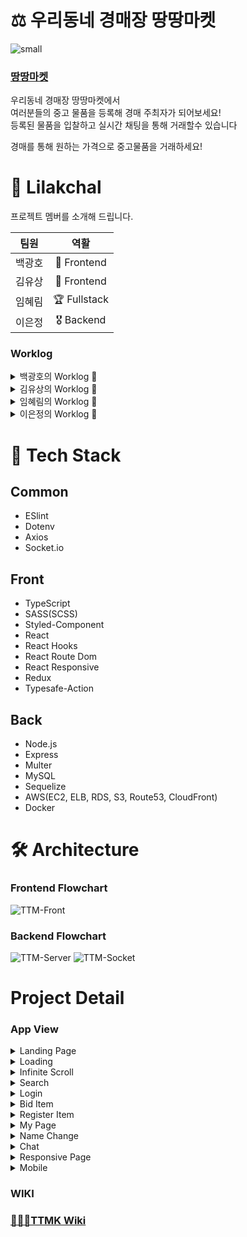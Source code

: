 # ⚖️ 우리동네 경매장 땅땅마켓

![small](https://user-images.githubusercontent.com/72400381/115680097-384a2980-a38e-11eb-9c72-4e7d5e4dca48.png)

### [땅땅마켓](https://www.ttangttang.ml)

우리동네 경매장 땅땅마켓에서  
여러분들의 중고 물품을 등록해 경매 주최자가 되어보세요!  
등록된 물품을 입찰하고 실시간 채팅을 통해 거래할수 있습니다  

경매를 통해 원하는 가격으로 중고물품을 거래하세요!

# 🌸 Lilakchal

프로젝트 멤버를 소개해 드립니다.

|팀원|역활|
|:-:|:-:|
|백광호|🏅 Frontend|
|김유상|🏅 Frontend|
|임혜림|🏆 Fullstack|
|이은정|🎖 Backend|

### Worklog

<details>
<summary>백광호의 Worklog 📘</summary>
<div markdown="1">

</div>
</details>

<details>
<summary>김유상의 Worklog 📘</summary>
<div markdown="1">

</div>
</details>

<details>
<summary>임혜림의 Worklog 📘</summary>
<div markdown="1">

</div>
</details>

<details>
<summary>이은정의 Worklog 📘</summary>
  [ BE ]

1. MySQL DB구축
2. 라우팅 구현(유저정보, 검색 등)
3. sequelize로 DB와 node 연결
4. 카카오 API 로 소셜로그인 구현
[ FE ]
1. 무한스크롤 구현
2. 페이지간 이동시 로딩화면 로직 구현
3. 채팅페이지 반응형 구현
<div markdown="1">

</div>
</details>

# 💾 Tech Stack

## Common
- ESlint
- Dotenv
- Axios
- Socket.io

## Front
- TypeScript
- SASS(SCSS)
- Styled-Component
- React
- React Hooks
- React Route Dom
- React Responsive
- Redux
- Typesafe-Action

## Back
- Node.js
- Express
- Multer
- MySQL
- Sequelize
- AWS(EC2, ELB, RDS, S3, Route53, CloudFront)
- Docker

# 🛠 Architecture

### Frontend Flowchart
![TTM-Front](https://user-images.githubusercontent.com/72400381/115685080-df30c480-a392-11eb-94f5-4692d0aecb5a.jpeg)

### Backend Flowchart
![TTM-Server](https://user-images.githubusercontent.com/72400381/115685330-169f7100-a393-11eb-9a9e-aed2c2c7d259.jpeg)
![TTM-Socket](https://user-images.githubusercontent.com/72400381/115685315-14d5ad80-a393-11eb-89ce-e734cd698766.jpeg)

# Project Detail

### App View

<details>
<summary>Landing Page</summary>
<div markdown="1">
<img src="https://user-images.githubusercontent.com/72400381/116030297-3803a400-a696-11eb-9e25-cfcf6f7c1a9a.gif" width="720px">
</div>
</details>

<details>
<summary>Loading</summary>
<div markdown="1">
<img src="https://user-images.githubusercontent.com/72400381/116031277-4d79cd80-a698-11eb-8de4-330df58773d4.gif" width="720px">
</div>
</details>

<details>
<summary>Infinite Scroll</summary>
<div markdown="1">    
<img src="https://user-images.githubusercontent.com/72400381/116030661-09d29400-a697-11eb-9fba-b5d34bcfcfca.gif" width="720px">
</div>
</details>

<details>
<summary>Search</summary>
<div markdown="1">    
<img src="https://user-images.githubusercontent.com/72400381/116030722-2ff83400-a697-11eb-91e5-4fce501aa989.gif" width="720px">
</div>
</details>

<details>
<summary>Login</summary>
<div markdown="1">    
<img src="https://user-images.githubusercontent.com/72400381/116030168-ee1abe00-a695-11eb-9ede-efdf752f005f.gif" width="720px">
</div>
</details>

<details>
<summary>Bid Item</summary>
<div markdown="1">    
<img src="https://user-images.githubusercontent.com/72400381/116030797-58802e00-a697-11eb-9d6a-e39012bd1452.gif" width="720px">
</div>
</details>

<details>
<summary>Register Item</summary>
<div markdown="1">    
<img src="https://user-images.githubusercontent.com/72400381/116030834-6d5cc180-a697-11eb-9461-9bdcc2970b2e.gif" width="720px">
</div>
</details>

<details>
<summary>My Page</summary>
<div markdown="1">    
<img src="https://user-images.githubusercontent.com/72400381/116030908-9aa96f80-a697-11eb-809c-6a0fa700106a.gif" width="720px">
</div>
</details>

<details>
<summary>Name Change</summary>
<div markdown="1">    
<img src="https://user-images.githubusercontent.com/72400381/116031237-363ae000-a698-11eb-935f-39bbba5a5fbb.gif" width="720px">
</div>
</details>

<details>
<summary>Chat</summary>
<div markdown="1">    
<img src="https://user-images.githubusercontent.com/72400381/116030975-bf9de280-a697-11eb-9c0a-b47586e8261a.gif" width="720px">
</div>
</details>

<details>
<summary>Responsive Page</summary>
<div markdown="1">    
<img src="https://user-images.githubusercontent.com/72400381/116031057-e2c89200-a697-11eb-8162-61365afbb082.gif" width="720px">
</div>
</details>

<details>
<summary>Mobile</summary>
<div markdown="1">    
<img src="https://user-images.githubusercontent.com/72400381/116031177-17d4e480-a698-11eb-99b8-2f3444eb8d6a.gif" width="720px">
</div>
</details>

### WIKI
### [👨🏻‍⚖️TTMK Wiki](https://github.com/codestates/lilakchal-server/wiki)
